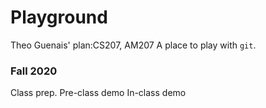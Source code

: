 # Playground
Theo Guenais' plan:CS207, AM207
A place to play with `git`.

### Fall 2020
Class prep.
Pre-class demo
In-class demo
